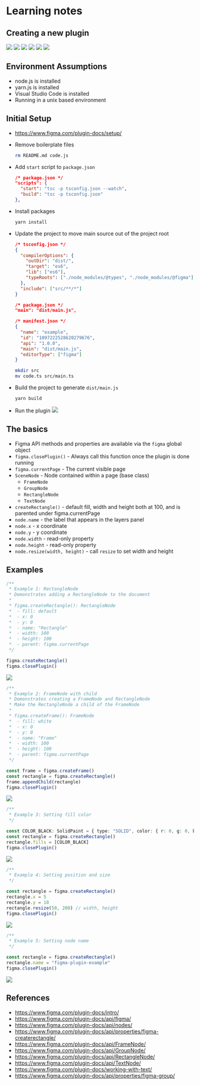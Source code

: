 # Learning notes

## Creating a new plugin

![](images/new-plugin-step-1.png)
![](images/new-plugin-step-2.png)
![](images/new-plugin-step-3.png)
![](images/new-plugin-step-4.png)
![](images/new-plugin-step-5.png)
![](images/new-plugin-step-6.png)

## Environment Assumptions

- node.js is installed
- yarn.js is installed
- Visual Studio Code is installed
- Running in a unix based environment

## Initial Setup

- https://www.figma.com/plugin-docs/setup/

- Remove boilerplate files

  ```bash
  rm README.md code.js
  ```

- Add `start` script to `package.json`

  ```json
  /* package.json */
  "scripts": {
    "start": "tsc -p tsconfig.json --watch",
    "build": "tsc -p tsconfig.json"
  },
  ```

- Install packages

  ```bash
  yarn install
  ```

- Update the project to move main source out of the project root

  ```json
  /* tsconfig.json */
  {
    "compilerOptions": {
      "outDir": "dist/",
      "target": "es6",
      "lib": ["es6"],
      "typeRoots": ["./node_modules/@types", "./node_modules/@figma"]
    },
    "include": ["src/**/*"]
  }
  ```

  ```json
  /* package.json */
  "main": "dist/main.js",
  ```

  ```json
  /* manifest.json */
  {
    "name": "example",
    "id": "1097222528620279676",
    "api": "1.0.0",
    "main": "dist/main.js",
    "editorType": ["figma"]
  }
  ```

  ```bash
  mkdir src
  mv code.ts src/main.ts
  ```

- Build the project to generate `dist/main.js`

  ```bash
  yarn build
  ```

- Run the plugin
  ![](images/run-plugin.png)

## The basics

- Figma API methods and properties are available via the `figma` global object
- `figma.closePlugin()` - Always call this function once the plugin is done running
- `figma.currentPage` - The current visible page
- `SceneNode` - Node contained within a page (base class)
  - `FrameNode`
  - `GroupNode`
  - `RectangleNode`
  - `TextNode`
- `createRectangle()` - default fill, width and height both at 100, and is parented under figma.currentPage
- `node.name` - the label that appears in the layers panel
- `node.x` - x coordinate
- `node.y` - y coordinate
- `node.width` - read-only property
- `node.height` - read-only property
- `node.resize(width, height)` - call `resize` to set width and height

## Examples
```typescript
/**
 * Example 1: RectangleNode
 * Demonstrates adding a RectangleNode to the document
 *
 * figma.createRectangle(): RectangleNode
 *  - fill: default
 *  - x: 0
 *  - y: 0
 *  - name: "Rectangle"
 *  - width: 100
 *  - height: 100
 *  - parent: figma.currentPage
 */

figma.createRectangle()
figma.closePlugin()

```
![](images/example-01.png)

```typescript
/**
 * Example 2: FrameNode with child
 * Demonstrates creating a FrameNode and RectangleNode
 * Make the RectangleNode a child of the FrameNode
 *
 * figma.createFrame(): FrameNode
 *  - fill: white
 *  - x: 0
 *  - y: 0
 *  - name: "Frame"
 *  - width: 100
 *  - height: 100
 *  - parent: figma.currentPage
 */

const frame = figma.createFrame()
const rectangle = figma.createRectangle()
frame.appendChild(rectangle)
figma.closePlugin()

```
![](images/example-02.png)

```typescript
/**
 * Example 3: Setting fill color
 */

const COLOR_BLACK: SolidPaint = { type: "SOLID", color: { r: 0, g: 0, b: 0 } }
const rectangle = figma.createRectangle()
rectangle.fills = [COLOR_BLACK]
figma.closePlugin()

```
![](images/example-03.png)

```typescript
/**
 * Example 4: Setting position and size
 */

const rectangle = figma.createRectangle()
rectangle.x = 5
rectangle.y = 10
rectangle.resize(50, 200) // width, height
figma.closePlugin()

```
![](images/example-04.png)

```typescript
/**
 * Example 5: Setting node name
 */

const rectangle = figma.createRectangle()
rectangle.name = "figma-plugin-example"
figma.closePlugin()

```
![](images/example-05.png)

## References
- https://www.figma.com/plugin-docs/intro/
- https://www.figma.com/plugin-docs/api/figma/
- https://www.figma.com/plugin-docs/api/nodes/
- https://www.figma.com/plugin-docs/api/properties/figma-createrectangle/
- https://www.figma.com/plugin-docs/api/FrameNode/
- https://www.figma.com/plugin-docs/api/GroupNode/
- https://www.figma.com/plugin-docs/api/RectangleNode/
- https://www.figma.com/plugin-docs/api/TextNode/
- https://www.figma.com/plugin-docs/working-with-text/
- https://www.figma.com/plugin-docs/api/properties/figma-group/